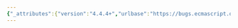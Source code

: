 ```yaml
---
{"_attributes":{"version":"4.4.4+","urlbase":"https://bugs.ecmascript.org/","maintainer":"dherman@mozilla.com"},"bug":{"bug_id":4504,"creation_ts":"2015-08-21 14:12:00 -0700","short_desc":"16.1 Forbidden Extensions: Extension B.3.1 is not restricted to non-strict code","delta_ts":"2015-11-02 18:15:50 -0800","product":"ECMA-262 Edition 6","component":"technical issues","version":"unspecified","rep_platform":"All","op_sys":"All","bug_status":"RESOLVED","resolution":"FIXED","priority":"Normal","bug_severity":"normal","everconfirmed":true,"reporter":{"uid":"andrebargull","name":"André Bargull"},"assigned_to":{"uid":"allen","name":"Allen Wirfs-Brock"},"cc":"brterlso","long_desc":[{"commentid":14665,"comment_count":0,"who":{"uid":"andrebargull","name":"André Bargull"},"bug_when":"2015-08-21 14:12:52 -0700","thetext":"16.1 Forbidden Extensions\n\nPenultimate bullet point, remove B.3.1 from the list of restricted extensions."},{"commentid":14888,"comment_count":1,"who":{"uid":"brterlso","name":"Brian Terlson"},"bug_when":"2015-11-02 18:15:50 -0800","thetext":"Fixed in ES2016 Draft (5c19843)."}]}}
---
```

